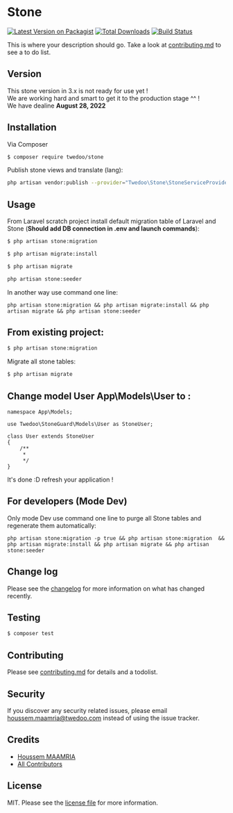 # Stone

[![Latest Version on Packagist][ico-version]][link-packagist]
[![Total Downloads][ico-downloads]][link-downloads]
[![Build Status][ico-travis]][link-travis] 

This is where your description should go. Take a look at [contributing.md](contributing.md) to see a to do list.

## Version 

This stone version in 3.x is not ready for use yet !<br />
We are working hard and smart to get it to the production stage ^^ !<br />
We have dealine **August 28, 2022**<br />

## Installation

Via Composer

``` bash
$ composer require twedoo/stone
```

Publish stone views and translate (lang):

``` bash
php artisan vendor:publish --provider="Twedoo\Stone\StoneServiceProvider"
```

## Usage

From Laravel scratch project install default migration table of Laravel and Stone (**Should add DB connection in .env and launch commands**):



``` bash
$ php artisan stone:migration
```


``` bash
$ php artisan migrate:install
```

``` bash
$ php artisan migrate
```
 

``` bash
php artisan stone:seeder
```

In another way use command one line:

```
php artisan stone:migration && php artisan migrate:install && php artisan migrate && php artisan stone:seeder
```


## From existing project:

``` bash
$ php artisan stone:migration
```

Migrate all stone tables:

``` bash
$ php artisan migrate
```

## Change model User App\Models\User to :

````
namespace App\Models;

use Twedoo\StoneGuard\Models\User as StoneUser;

class User extends StoneUser
{
    /**
     *
     */
}

````

It's done :D refresh your application !

## For developers (Mode Dev)

Only mode Dev use command one line to purge all Stone tables and regenerate them automatically: 

```
php artisan stone:migration -p true && php artisan stone:migration  && php artisan migrate:install && php artisan migrate && php artisan stone:seeder
```

## Change log

Please see the [changelog](changelog.md) for more information on what has changed recently.

## Testing

``` bash
$ composer test
```

## Contributing

Please see [contributing.md](contributing.md) for details and a todolist.

## Security

If you discover any security related issues, please email houssem.maamria@twedoo.com instead of using the issue tracker.

## Credits

- [Houssem MAAMRIA][link-author]
- [All Contributors][link-contributors]

## License

MIT. Please see the [license file](license.md) for more information.

[ico-version]: https://img.shields.io/packagist/v/twedoo/stone.svg?style=flat-square
[ico-downloads]: https://img.shields.io/packagist/dt/twedoo/stone.svg?style=flat-square
[ico-travis]: https://img.shields.io/travis/twedoo/stone/master.svg?style=flat-square
[ico-styleci]: https://styleci.io/repos/12345678/shield

[link-packagist]: https://packagist.org/packages/twedoo/stone
[link-downloads]: https://packagist.org/packages/twedoo/stone
[link-travis]: https://travis-ci.org/twedoo/stone
[link-styleci]: https://styleci.io/repos/12345678
[link-author]: https://github.com/twedoo
[link-contributors]: ../../contributors
